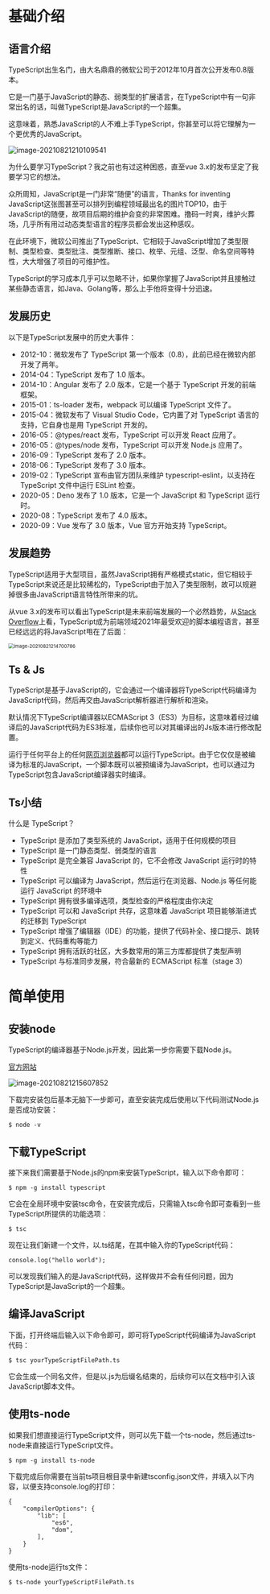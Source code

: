 # 基础介绍

## 语言介绍

TypeScript出生名门，由大名鼎鼎的微软公司于2012年10月首次公开发布0.8版本。

它是一门基于JavaScript的静态、弱类型的扩展语言，在TypeScript中有一句非常出名的话，叫做TypeScript是JavaScript的一个超集。

这意味着，熟悉JavaScript的人不难上手TypeScript，你甚至可以将它理解为一个更优秀的JavaScript。

![image-20210821210109541](https://images-1302522496.cos.ap-nanjing.myqcloud.com/img/image-20210821210109541.png)



为什么要学习TypeScript？我之前也有过这种困惑，直至vue 3.x的发布坚定了我要学习它的想法。

众所周知，JavaScript是一门非常“随便”的语言，Thanks for inventing JavaScript这张图甚至可以排列到编程领域最出名的图片TOP10，由于JavaScript的随便，故项目后期的维护会变的非常困难。撸码一时爽，维护火葬场，几乎所有用过动态类型语言的程序员都会发出这种感叹。

在此环境下，微软公司推出了TypeScript、它相较于JavaScript增加了类型限制、类型检查、类型批注、类型推断、接口、枚举、元组、泛型、命名空间等特性，大大增强了项目的可维护性。

TypeScript的学习成本几乎可以忽略不计，如果你掌握了JavaScript并且接触过某些静态语言，如Java、Golang等，那么上手他将变得十分迅速。



## 发展历史

以下是TypeScript发展中的历史大事件：

- 2012-10：微软发布了 TypeScript 第一个版本（0.8），此前已经在微软内部开发了两年。
- 2014-04：TypeScript 发布了 1.0 版本。
- 2014-10：Angular 发布了 2.0 版本，它是一个基于 TypeScript 开发的前端框架。
- 2015-01：ts-loader 发布，webpack 可以编译 TypeScript 文件了。
- 2015-04：微软发布了 Visual Studio Code，它内置了对 TypeScript 语言的支持，它自身也是用 TypeScript 开发的。
- 2016-05：@types/react 发布，TypeScript 可以开发 React 应用了。
- 2016-05：@types/node 发布，TypeScript 可以开发 Node.js 应用了。
- 2016-09：TypeScript 发布了 2.0 版本。
- 2018-06：TypeScript 发布了 3.0 版本。
- 2019-02：TypeScript 宣布由官方团队来维护 typescript-eslint，以支持在 TypeScript 文件中运行 ESLint 检查。
- 2020-05：Deno 发布了 1.0 版本，它是一个 JavaScript 和 TypeScript 运行时。
- 2020-08：TypeScript 发布了 4.0 版本。
- 2020-09：Vue 发布了 3.0 版本，Vue 官方开始支持 TypeScript。



## 发展趋势

TypeScript适用于大型项目，虽然JavaScript拥有严格模式static，但它相较于TypeScript来说还是比较稀松的，TypeScript由于加入了类型限制，故可以规避掉很多由JavaScript语言特性所带来的坑。

从vue 3.x的发布可以看出TypeScript是未来前端发展的一个必然趋势，从[Stack Overflow](https://insights.stackoverflow.com/survey)上看，TypeScript成为前端领域2021年最受欢迎的脚本编程语言，甚至已经远远的将JavaScript甩在了后面：

<img src="https://images-1302522496.cos.ap-nanjing.myqcloud.com/img/image-20210821214700786.png" alt="image-20210821214700786" style="zoom:67%;" />





## Ts & Js

TypeScript是基于JavaScript的，它会通过一个编译器将TypeScript代码编译为JavaScript代码，然后再交由JavaScript解析器进行解析和渲染。

默认情况下TypeScript编译器以ECMAScript 3（ES3）为目标，这意味着经过编译后的JavaScript代码为ES3标准，后续你也可以对其编译出的Js版本进行修改配置。

运行于任何平台上的任何[网页浏览器](https://zh.wikipedia.org/wiki/网页浏览器)都可以运行TypeScript。由于它仅仅是被编译为标准的JavaScript，一个脚本既可以被预编译为JavaScript，也可以通过为TypeScript包含JavaScript编译器实时编译。



## Ts小结

什么是 TypeScript？

- TypeScript 是添加了类型系统的 JavaScript，适用于任何规模的项目
- TypeScript 是一门静态类型、弱类型的语言
- TypeScript 是完全兼容 JavaScript 的，它不会修改 JavaScript 运行时的特性
- TypeScript 可以编译为 JavaScript，然后运行在浏览器、Node.js 等任何能运行 JavaScript 的环境中
- TypeScript 拥有很多编译选项，类型检查的严格程度由你决定
- TypeScript 可以和 JavaScript 共存，这意味着 JavaScript 项目能够渐进式的迁移到 TypeScript
- TypeScript 增强了编辑器（IDE）的功能，提供了代码补全、接口提示、跳转到定义、代码重构等能力
- TypeScript 拥有活跃的社区，大多数常用的第三方库都提供了类型声明
- TypeScript 与标准同步发展，符合最新的 ECMAScript 标准（stage 3）



# 简单使用

## 安装node

TypeScript的编译器基于Node.js开发，因此第一步你需要下载Node.js。

[官方网站](https://nodejs.org/zh-cn/)

![image-20210821215607852](https://images-1302522496.cos.ap-nanjing.myqcloud.com/img/image-20210821215607852.png)

下载完安装包后基本无脑下一步即可，直至安装完成后使用以下代码测试Node.js是否成功安装：

```
$ node -v
```



## 下载TypeScript

接下来我们需要基于Node.js的npm来安装TypeScript，输入以下命令即可：

```
$ npm -g install typescript
```

它会在全局环境中安装tsc命令，在安装完成后，只需输入tsc命令即可查看到一些TypeScript所提供的功能选项：

```
$ tsc
```

现在让我们新建一个文件，以.ts结尾，在其中输入你的TypeScript代码：

```
console.log("hello world");
```

可以发现我们输入的是JavaScript代码，这样做并不会有任何问题，因为TypeScript是JavaScript的一个超集。



## 编译JavaScript

下面，打开终端后输入以下命令即可，即可将TypeScript代码编译为JavaScript代码：

```
$ tsc yourTypeScriptFilePath.ts
```

它会生成一个同名文件，但是以.js为后缀名结束的，后续你可以在文档中引入该JavaScript脚本文件。





## 使用ts-node

如果我们想直接运行TypeScript文件，则可以先下载一个ts-node，然后通过ts-node来直接运行TypeScript文件。

```
$ npm -g install ts-node
```

下载完成后你需要在当前ts项目根目录中新建tsconfig.json文件，并填入以下内容，以便支持console.log的打印：

```
{
    "compilerOptions": {
        "lib": [
            "es6",
            "dom",
        ],
    }
}
```

使用ts-node运行ts文件：

```
$ ts-node yourTypeScriptFilePath.ts
```

